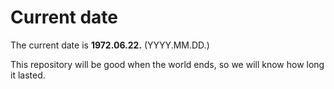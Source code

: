 # Current date

The current date is **1972.06.22.** (YYYY.MM.DD.)

This repository will be good when the world ends, so we will know how long it lasted.